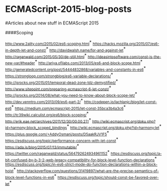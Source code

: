 # ECMAScript-2015-blog-posts
#Articles about new stuff in ECMAScript 2015


####Scoping

<sub>http://www.2ality.com/2015/02/es6-scoping.html</sub>*
<sub>https://hacks.mozilla.org/2015/07/es6-in-depth-let-and-const/</sub>*
<sub>http://davidwalsh.name/for-and-against-let</sub>*
<sub>http://raganwald.com/2015/05/30/de-stijl.html</sub>*
<sub>http://ideasintosoftware.com/const-is-the-new-var/#header</sub>*
<sub>http://ariya.ofilabs.com/2013/05/es6-and-block-scope.html</sub>*
<sub>http://generatedcontent.org/post/54444832868/variables-and-constants-in-es6</sub>*
<sub>https://strongloop.com/strongblog/es6-variable-declarations/</sub>*
<sub>http://jsrocks.org/2015/01/temporal-dead-zone-tdz-demystified/</sub>*
<sub>http://www.sitepoint.com/preparing-ecmascript-6-let-const/</sub>*
<sub>http://jsrocks.org/2014/08/what-you-need-to-know-about-block-scope-let/</sub>*
<sub>http://dev.venntro.com/2013/09/es6-part-2/</sub>*
<sub>http://codepen.io/lachlanjc/blog/let-const-es6</sub>*
<sub>https://medium.com/ecmascript-2015/let-const-35bca3b4a3c6</sub>*
<sub>http://tc39wiki.calculist.org/es6/block-scoping/</sub>*
<sub>http://erik.eae.net/archives/2011/12/30/00.00.27/</sub>*
<sub>http://wiki.ecmascript.org/doku.php?id=harmony:block_scoped_bindings</sub>*
<sub>http://wiki.ecmascript.org/doku.php?id=harmony:let</sub>*
<sub>https://plus.google.com/+AddyOsmani/posts/D5aakRJV1F5</sub>*
<sub>https://esdiscuss.org/topic/performance-concern-with-let-const</sub>*
<sub>https://ada.is/blog/2015/07/13/immutable/</sub></sup>*
<sub>https://twitter.com/raganwald/status/564792624934961152</sub>*
<sub>https://esdiscuss.org/topic/a-bit-confused-by-b-3-2-web-legacy-compatibility-for-block-level-function-declarations</sub>*
<sub>https://esdiscuss.org/topic/in-es6-strict-mode-do-function-declarations-within-a-block-hoist</sub>*
<sub>http://stackoverflow.com/questions/31419897/what-are-the-precise-semantics-of-block-level-functions-in-es6</sub>*
<sub>https://esdiscuss.org/topic/should-const-be-favored-over-let</sub>*
